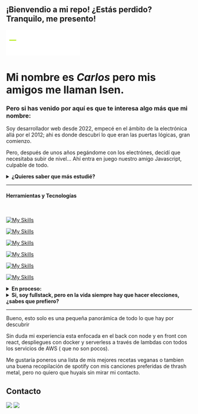## ¡Bienvendio a mi repo! ¿Estás perdido? Tranquilo, me presento!

<img src="./gifcode.gif" width="200px" alt="hire isen or death metal!">

# Mi nombre es _Carlos_ pero mis amigos me llaman **Isen**.

### Pero si has venido por aquí es que te interesa algo más que mi nombre:

<p>Soy desarrollador web desde 2022, empecé en el ámbito de la electrónica allá por el 2012; ahi es donde descubrí lo que eran las puertas lógicas, gran comienzo.</p>
<p>
Pero, después de unos años pegándome con los electrónes, decidí que necesitaba subir de nivel...
Ahí entra en juego nuestro amigo Javascript, culpable de todo.
</p>

<details>
    <summary>
    <strong>¿Quieres saber que más estudié?</strong>
    </summary>
    <p > Aunque no te lo creas también estudié <strong> Filosofía</strong> en la Uned</p>
    <p> He hecho algunos cursos de google como soporte IT</p>
    <p> Además he hecho mis pinitos <strong>devops</strong> con un curso de Kubernetes en la Universidad de Gran Canaria.</p>
</details>

---

#### Herramientas y Tecnologías

<br />

[![My Skills](https://skillicons.dev/icons?i=html,css,react,nextjs)](https://skillicons.dev)
<br />

[![My Skills](https://skillicons.dev/icons?i=js,nodejs,typescript,express)](https://skillicons.dev)
<br />

[![My Skills](https://skillicons.dev/icons?i=postgresql,sequelize,mongodb)](https://skillicons.dev)
<br />

[![My Skills](https://skillicons.dev/icons?i=docker,kubernetes)](https://skillicons.dev)
<br/>

[![My Skills](https://skillicons.dev/icons?i=linux,bash)](https://skillicons.dev)
<br/>

[![My Skills](https://skillicons.dev/icons?i=vscode,postman)](https://skillicons.dev)

<details>
    <summary>
    <strong>En proceso:</strong>
    </summary>
    <p > Actualmente estoy practicando con:</p>

[![My Skills](https://skillicons.dev/icons?i=python,django)](https://skillicons.dev)

</details>
</div>

<details>
    <summary>
    <strong>Si, soy fullstack, pero en la vida siempre hay que hacer elecciones, ¿sabes que prefiero? </strong>
    </summary>
    <p > Lo siento fans de figma, el back siempre tendrá un lugar en mi code, digo core 🥲.</p>
</details>

</div>

---

<p> Bueno, esto solo es una pequeña panorámica de todo lo que hay por descubrir</p> 
<p> Sin duda mi experiencia esta enfocada en el back con node y en front con react, despliegues con docker y serverless a través de lambdas con todos los servicios de AWS ( que no son pocos).</p>
<p> Me gustaría poneros una lista de mis mejores recetas veganas o tambien una buena recopilación de spotify con mis canciones preferidas de thrash metal, pero no quiero que huyais sin mirar mi contacto.</p>

## Contacto

<p>
  <a href="mailto:carlos@devsarrollo.top" target="_blank"><img height="28" src = "https://img.shields.io/badge/gmail-c14438?&style=for-the-badge&logo=gmail&logoColor=white"></a>
  <a href="www.linkedin.com/in/isidro-c-benito" target="_blank"> <img height="28" src = "https://img.shields.io/badge/-LinkedIn-0e76a8?style=for-the-badge&logo=Linkedin&logoColor=white"></a>

<br />

<div align="center">
